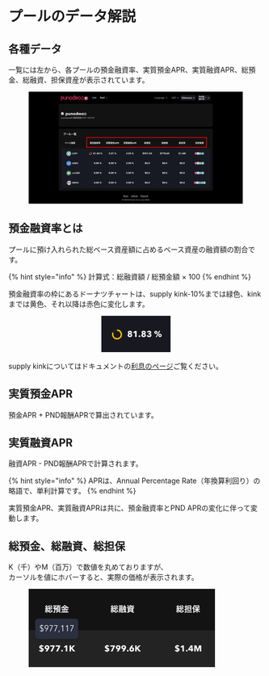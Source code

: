 # プールのデータ解説

## 各種データ

一覧には左から、各プールの預金融資率、実質預金APR、実質融資APR、総預金、総融資、担保資産が表示されています。

<figure><img src="../../.gitbook/assets/Group 14_2.png" alt=""><figcaption></figcaption></figure>

## 預金融資率とは

プールに預け入れられた総ベース資産額に占めるベース資産の融資額の割合です。

{% hint style="info" %}
計算式：総融資額 / 総預金額 × 100&#x20;
{% endhint %}

預金融資率の枠にあるドーナツチャートは、supply kink-10%までは緑色、kinkまでは黄色、それ以降は赤色に変化します。

<div align="center" data-full-width="true">

<figure><img src="../../.gitbook/assets/スクリーンショット 2024-07-24 20.58.34.png" alt=""><figcaption></figcaption></figure>

</div>

supply kinkについてはドキュメントの[利息のページ](../jin-li-rong-zi-apr-yu-jin-apr.md)ご覧ください。&#x20;

## 実質預金APR

預金APR + PND報酬APRで算出されています。

## 実質融資APR

&#x20;融資APR - PND報酬APRで計算されます。&#x20;

{% hint style="info" %}
APRは、Annual Percentage Rate（年換算利回り）の略語で、単利計算です。
{% endhint %}

実質預金APR、実質融資APRは共に、預金融資率とPND APRの変化に伴って変動します。&#x20;

## 総預金、総融資、総担保

K（千）やM（百万）で数値を丸めておりますが、\
カーソルを値にホバーすると、実際の価格が表示されます。&#x20;

<figure><img src="../../.gitbook/assets/スクリーンショット 2024-07-25 20.14.23.png" alt=""><figcaption></figcaption></figure>

